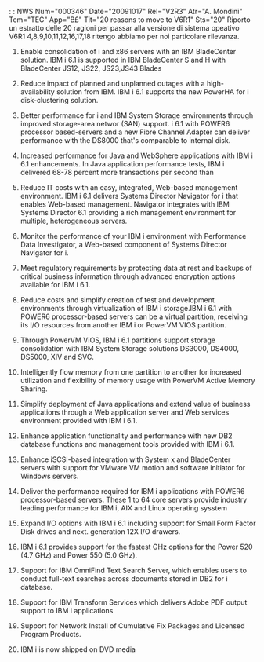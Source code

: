  :  : NWS Num="000346" Date="20091017" Rel="V2R3" Atr="A. Mondini" Tem="TEC" App="B£" Tit="20 reasons to move to V6R1" Sts="20"
Riporto un estratto delle 20 ragioni per passar alla versione di sistema opeativo V6R1 4,8,9,10,11,12,16,17,18 ritengo abbiamo per noi particolare rilevanza.

1. Enable consolidation of i and x86 servers with an IBM BladeCenter solution.
IBM i 6.1 is supported in IBM BladeCenter S and H with BladeCenter JS12, JS22, JS23,JS43 Blades 
2. Reduce impact of planned and unplanned outages with a high-availability solution from IBM.
IBM i 6.1 supports the new PowerHA for i disk-clustering solution.

3. Better performance for i and IBM System Storage environments through improved storage-area networ
(SAN) support. i 6.1 with POWER6 processor based-servers and a new Fibre Channel Adapter can deliver performance with the DS8000 that's comparable to internal disk.

4. Increased performance for Java and WebSphere applications with IBM i 6.1 enhancements. In Java
application performance tests, IBM i delivered 68-78 percent more transactions per second than 
5. Reduce IT costs with an easy, integrated, Web-based management environment.
IBM i 6.1 delivers Systems Director Navigator for i that enables Web-based management.
Navigator integrates with IBM Systems Director 6.1 providing a rich management environment for multiple, heterogeneous servers.

6. Monitor the performance of your IBM i environment with Performance Data Investigator,
a Web-based component of Systems Director Navigator for i.

7. Meet regulatory requirements by protecting data at rest and backups of critical business
information through advanced encryption options available for IBM i 6.1.

8. Reduce costs and simplify creation of test and development environments through virtualization of
IBM i storage.IBM i 6.1 with POWER6 processor-based servers can be a virtual partition, receiving its I/O resources from another IBM i or PowerVM VIOS partition.

9. Through PowerVM VIOS, IBM i 6.1 partitions support storage consolidation with IBM System Storage
solutions DS3000, DS4000, DS5000, XIV and SVC.

10. Intelligently flow memory from one partition to another for increased utilization and
flexibility  of memory usage with PowerVM Active Memory Sharing.

11. Simplify deployment of Java applications and extend value of business applications through a Web
application server and Web services environment provided with IBM i 6.1.

12. Enhance application functionality and performance with new DB2 database functions and management
tools provided with IBM i 6.1.

13. Enhance iSCSI-based integration with System x and BladeCenter servers with support for VMware VM
motion and software initiator for Windows servers.

14. Deliver the performance required for IBM i applications with POWER6 processor-based servers.
These 1 to 64 core servers provide industry leading performance for IBM i, AIX and Linux operating
sysstem

15. Expand I/O options with IBM i 6.1 including support for Small Form Factor Disk drives and next.
generation 12X I/O drawers.

16. IBM i 6.1 provides support for the fastest GHz options for the Power 520 (4.7 GHz) and Power
550 (5.0 GHz).

17. Support for IBM OmniFind Text Search Server, which enables users to conduct full-text searches
across documents stored in DB2 for i database.

18. Support for IBM Transform Services which delivers Adobe PDF output support to IBM i applications

19. Support for Network Install of Cumulative Fix Packages and Licensed Program Products.

20. IBM i is now shipped on DVD media
